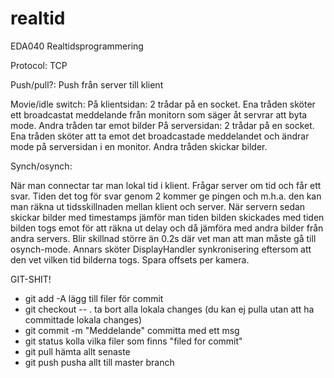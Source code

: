 realtid 
=======

EDA040 Realtidsprogrammering

Protocol:
TCP

Push/pull?:
Push från server till klient

Movie/idle switch:
På klientsidan: 2 trådar på en socket. Ena tråden sköter ett broadcastat meddelande från monitorn som säger åt servrar att byta mode. Andra tråden tar emot bilder
På serversidan: 2 trådar på en socket. Ena tråden sköter att ta emot det broadcastade meddelandet och ändrar mode på serversidan i en monitor. Andra tråden skickar bilder.

Synch/osynch:

När man connectar tar man lokal tid i klient. Frågar server om tid och får ett svar. Tiden det tog för svar genom 2 kommer ge pingen och m.h.a. den kan man räkna ut tidsskillnaden mellan klient och server. När servern sedan skickar bilder med timestamps jämför man tiden bilden skickades med tiden bilden togs emot för att räkna ut delay och då jämföra med andra bilder från andra servers. Blir skillnad större än 0.2s där vet man att man måste gå till osynch-mode. Annars sköter DisplayHandler synkronisering eftersom att den vet vilken tid bilderna togs. Spara offsets per kamera.


GIT-SHIT!


* git add -A
 lägg till filer för commit
* git checkout -- .
 ta bort alla lokala changes (du kan ej pulla utan att ha committade lokala changes)
* git commit -m "Meddelande"
 committa med ett msg
* git status
 kolla vilka filer som finns "filed for commit"
* git pull
hämta allt senaste
* git push
pusha allt till master branch